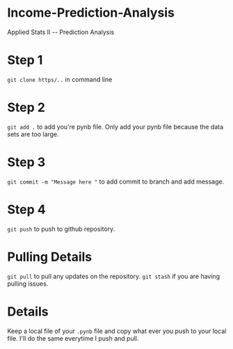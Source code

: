 # Income-Prediction-Analysis
Applied Stats II -- Prediction Analysis

# Step 1
`git clone https/..` 
in command line

# Step 2
`git add .` to add you're pynb file. Only add your pynb file because the data sets are too large. 

# Step 3
`git commit -m "Message here "` to add commit to branch and add message. 

# Step 4
`git push` to push to github repository. 

# Pulling Details
`git pull` to pull any updates on the repository. 
`git stash` if you are having pulling issues. 

# Details
Keep a local file of your `.pynb` file and copy what ever you push to your local file. I'll do the same everytime I push and pull. 
